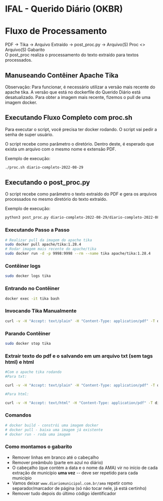 # IFAL - Querido Diário (OKBR)

# Fluxo de Processamento
PDF -> Tika -> Arquivo Extraído -> post_proc.py -> Arquivo(S) Proc <> Arquivo(S) Gabarito
<br>
O post_proc realiza o processamento do texto extraído para textos processados.
## Manuseando Contêiner Apache Tika

Observação: Para funcionar, é necessário utilizar a versão mais recente do apache tika. A versão que está no dockerfile do Querido Diário está desatualizado. Para obter a imagem mais recente, fizemos o pull de uma imagem docker.

## Executando Fluxo Completo com proc.sh

Para executar o script, você precisa ter docker rodando. O script vai pedir a senha de super usuário.

O script recebe como parâmetro o diretório. Dentro deste, é esperado que exista um arquivo com o mesmo nome e extensão PDF.

Exemplo de execução:
```sh
./proc.sh diario-completo-2022-08-29
```

## Executando o post_proc.py

O script recebe como parâmetro o texto extraído do PDF e gera os arquivos processados no mesmo diretório do texto extraído.

Exemplo de execução:
```sh
python3 post_proc.py diario-completo-2022-08-29/diario-completo-2022-08-29-extraido.txt
```

### Executando Passo a Passo
```sh
# Realizar pull da imagem do apache tika
sudo docker pull apache/tika:1.28.4
# Rodar imagem mais recente do apache/tika
sudo docker run -d -p 9998:9998 --rm --name tika apache/tika:1.28.4
```

### Contêiner logs

```sh
sudo docker logs tika
```

### Entrando no Contêiner
```sh
docker exec -it tika bash
```

### Invocando Tika Manualmente

```sh
curl -v -H "Accept: text/plain" -H "Content-Type: application/pdf" -T diario-anadia-2022-08-29.pdf http://localhost:9998/tika
```
### Parando Contêiner

```sh
sudo docker stop tika
```
### Extrair texto do pdf e o salvando em um arquivo txt (sem tags html) e html
```sh
#Com o apache tika rodando
#Para txt:

curl -v -H "Accept: text/plain" -H "Content-Type: application/pdf" -T diario-anadia-2022-08-29.pdf http://localhost:9998/tika -o diario-anadia-2022-08-29-extraido.txt 

#Para html:

curl -v -H "Accept: text/html" -H "Content-Type: application/pdf" -T diario-anadia-2022-08-29.pdf http://localhost:9998/tika -o diario-anadia-2022-08-29-extraido.html
```


### Comandos
```sh
# docker build - constrói uma imagem docker
# docker pull - baixa uma imagem já existente
# docker run - roda uma imagem
```

### Como montamos o gabarito

- Remover linhas em branco até o cabeçalho
- Remover preâmbulo (parte em azul no diário)
- O cabeçalho (que contém a data e o nome da AMA) vir no início de cada extração de município **uma vez** -- deve ser repetido para cada município
- Vamos deixar `www.diariomunicipal.com.br/ama` repetir como separador/marcador de página (só não tocar nele, já está certinho)
- Remover tudo depois do último código identificador
